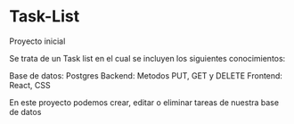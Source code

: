 # Task-List

Proyecto inicial

Se trata de un Task list en el cual se incluyen los siguientes conocimientos:

Base de datos: Postgres
Backend: Metodos PUT, GET y DELETE
Frontend: React, CSS 

En este proyecto podemos crear, editar o eliminar tareas de nuestra base de datos
